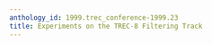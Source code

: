 ```yaml
---
anthology_id: 1999.trec_conference-1999.23
title: Experiments on the TREC-8 Filtering Track
---
```

